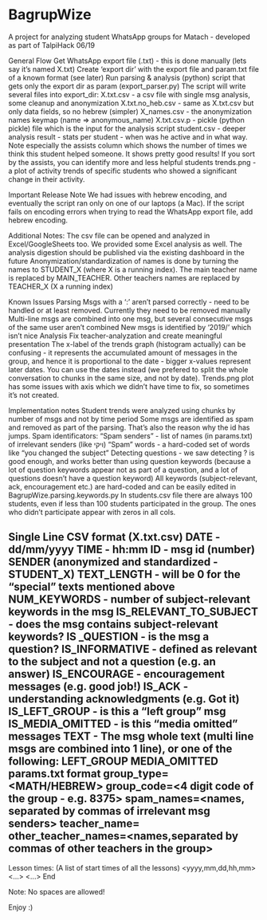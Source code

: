 # BagrupWize
A project for analyzing student WhatsApp groups for Matach - developed as part of TalpiHack 06/19

General Flow
Get WhatsApp export file (.txt) - this is done manually  (lets say it’s named X.txt)
Create ‘export dir’ with the export file and param.txt file of a known format (see later)
Run parsing & analysis (python) script that gets only the export dir as param (export_parser.py)
The script will write several files into export_dir:
X.txt.csv - a csv file with single msg analysis, some cleanup and anonymization
X.txt.no_heb.csv - same as X.txt.csv but only data fields, so no hebrew (simpler)
X_names.csv - the anonymization names keymap (name => anonymous_name)
X.txt.csv.p - pickle (python pickle) file which is the input for the analysis script
student.csv - deeper analysis result - stats per student - when was he active and in what way. Note especially the assists column which shows the number of times we think this student helped someone. It shows pretty good results! If you sort by the assists, you can identify more and less helpful students
trends.png - a plot of activity trends of specific students who showed a significant change in their activity. 

Important Release Note
We had issues with hebrew encoding, and eventually the script ran only on one of our laptops (a Mac). If the script fails on encoding errors when trying to read the WhatsApp export file, add hebrew encoding.

Additional Notes: 
The csv file can be opened and analyzed in Excel/GoogleSheets too. 
We provided some Excel analysis as well.
The analysis digestion should be published via the existing dashboard in the future
Anonymization/standardization of names is done by turning the names to STUDENT_X (where X is a running index).
The main teacher name is replaced by MAIN_TEACHER. Other teachers names are replaced by TEACHER_X (X a running index)



Known Issues
Parsing
Msgs with a ‘:’ aren’t parsed correctly - need to be handled or at least removed. Currently they need to be removed manually
Multi-line msgs are combined into one msg, but several consecutive msgs of the same user aren’t combined
New msgs is identified by ‘2019/’ which isn’t nice
Analysis
Fix teacher-analyzation and create meaningful presentation
The x-label of the trends graph (histogram actually) can be confusing - it represents the accumulated amount of messages in the group, and hence it is proportional to the date - bigger x-values represent later dates. You can use the dates instead (we prefered to split the whole conversation to chunks in the same size, and not by date). 
Trends.png plot has some issues with axis which we didn’t have time to fix, so sometimes it’s not created.

Implementation notes
Student trends were analyzed using chunks by number of msgs and not by time period
Some msgs are identified as spam and removed as part of the parsing. That’s also the reason why the id has jumps. Spam identificators:
“Spam senders” - list of names (in params.txt) of irrelevant senders (like ויקי)
“Spam” words - a hard-coded set of words like “you changed the subject”
Detecting questions - we saw detecting ? is good enough, and works better than using question keywords (because a lot of question keywords appear not as part of a question, and a lot of questions doesn’t have a question keyword)
All keywords (subject-relevant, ack, encouragement etc.) are hard-coded and can be easily edited in BagrupWize.parsing.keywords.py
In students.csv file there are always 100 students, even if less than 100 students participated in the group. The ones who didn’t participate appear with zeros in all cols.


Single Line CSV format (X.txt.csv)
DATE - dd/mm/yyyy 
TIME - hh:mm 
ID - msg id (number)
SENDER (anonymized and standardized - STUDENT_X)
TEXT_LENGTH - will be 0 for the “special” texts mentioned above
NUM_KEYWORDS - number of subject-relevant keywords in the msg
IS_RELEVANT_TO_SUBJECT -  does the msg contains subject-relevant keywords?
IS _QUESTION - is the msg a question?
IS_INFORMATIVE - defined as relevant to the subject and not a question (e.g. an answer)
IS_ENCOURAGE - encouragement messages (e.g. good job!)
IS_ACK - understanding acknowledgments (e.g. Got it)
IS_LEFT_GROUP - is this a “left group” msg
IS_MEDIA_OMITTED - is this “media omitted” messages
TEXT - The msg whole text (multi line msgs are combined into 1 line), or one of the following:
LEFT_GROUP
MEDIA_OMITTED 
params.txt format
group_type=<MATH/HEBREW>
group_code=<4 digit code of the group - e.g. 8375>
spam_names=<names, separated by commas of irrelevant msg senders>
teacher_name=<name of the main teacher>
other_teacher_names=<names,separated by commas of other teachers in the group>
---
Lesson times:    (A list of start times of all the lessons)
<yyyy,mm,dd,hh,mm>
<...>
<...>
End

Note: No spaces are allowed!


Enjoy :)
